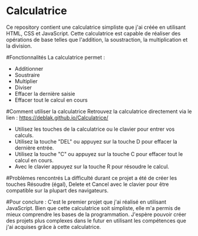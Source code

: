 # Calculatrice
Ce repository contient une calculatrice simpliste que j'ai créée en utilisant HTML, CSS et JavaScript. Cette calculatrice est capable de réaliser des opérations de base telles que l'addition, la soustraction, la multiplication et la division.

#Fonctionnalités
La calculatrice permet :
- Additionner
- Soustraire
- Multiplier
- Diviser
- Effacer la dernière saisie
- Effacer tout le calcul en cours

#Comment utiliser la calculatrice
Retrouvez la calculatrice directement via le lien : https://deblak.github.io/Calculatrice/

- Utilisez les touches de la calculatrice ou le clavier pour entrer vos calculs.
- Utilisez la touche "DEL" ou appuyez sur la touche D pour effacer la dernière entrée.
- Utilisez la touche "C" ou appuyez sur la touche C pour effacer tout le calcul en cours.
- Avec le clavier appuyez sur la touche R pour résoudre le calcul.

#Problèmes rencontrés
La difficulté durant ce projet a été de créer les touches Résoudre (égal), Delete et Cancel avec le clavier pour être compatible sur la plupart des navigateurs. 

#Pour conclure :
C'est le premier projet que j'ai réalisé en utilisant JavaScript. Bien que cette calculatrice soit simpliste, elle m'a permis de mieux comprendre les bases de la programmation. J'espère pouvoir créer des projets plus complexes dans le futur en utilisant les compétences que j'ai acquises grâce à cette calculatrice.
